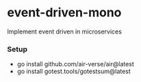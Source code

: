 # event-driven-mono
Implement event driven in microservices

### Setup
- go install github.com/air-verse/air@latest
- go install gotest.tools/gotestsum@latest